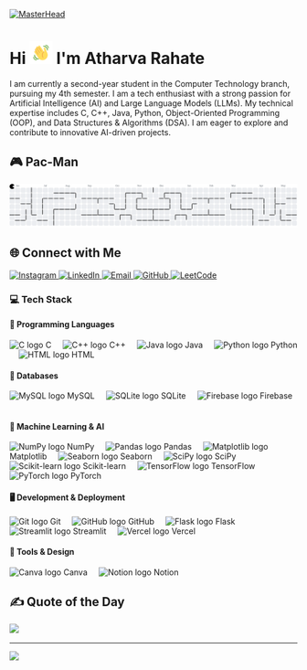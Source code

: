[![MasterHead](https://camo.githubusercontent.com/3cf2f8c403aa809199071de4dc483744f9161260f6c3eceb39d673cfbe8b7e3e/68747470733a2f2f692e70696e696d672e636f6d2f6f726967696e616c732f66612f37622f34622f66613762346264633362326637336537343965356332633634366434616531332e676966)](https://github.com/Atharva130)

# Hi <img align="" alt="coding" width="40" src="https://raw.githubusercontent.com/Bharath-designer/bharath-designer/main/assets/wave.gif"> I'm Atharva Rahate

I am currently a second-year student in the Computer Technology branch, pursuing my 4th semester. I am a tech enthusiast with a strong passion for Artificial Intelligence (AI) and Large Language Models (LLMs). My technical expertise includes C, C++, Java, Python, Object-Oriented Programming (OOP), and Data Structures & Algorithms (DSA). I am eager to explore and contribute to innovative AI-driven projects.


## 🎮 Pac-Man
<picture>
  <source media="(prefers-color-scheme: dark)" srcset="https://raw.githubusercontent.com/Atharva130/Atharva130/output/pacman-contribution-graph-dark.svg">
  <source media="(prefers-color-scheme: light)" srcset="https://raw.githubusercontent.com/Atharva130/Atharva130/output/pacman-contribution-graph.svg">
  <img alt="pacman contribution graph" src="https://raw.githubusercontent.com/Atharva130/Atharva130/output/pacman-contribution-graph.svg">
</picture>

## 🌐 Connect with Me 

<p align="left">
  <a href="https://instagram.com/atharva._.rahate">
    <img src="https://img.shields.io/badge/Instagram-%23E4405F.svg?style=for-the-badge&logo=Instagram&logoColor=white" alt="Instagram" />
  </a>
  <a href="https://linkedin.com/in/atharva-rahate-558701285">
    <img src="https://img.shields.io/badge/LinkedIn-%230077B5.svg?style=for-the-badge&logo=linkedin&logoColor=white" alt="LinkedIn" />
  </a>
  <a href="mailto:rahateatharva13@gmail.com">
    <img src="https://img.shields.io/badge/Email-D14836?style=for-the-badge&logo=gmail&logoColor=white" alt="Email" />
  </a>
  <a href="https://github.com/Atharva130">
    <img src="https://img.shields.io/badge/GitHub-%23121011.svg?style=for-the-badge&logo=github&logoColor=white" alt="GitHub" />
  </a>
  <a href="https://leetcode.com/u/rahateatharva13/">
    <img src="https://img.shields.io/badge/LeetCode-FFA116?style=for-the-badge&logo=leetcode&logoColor=white" alt="LeetCode" />
  </a>
</p>


### <b>💻 Tech Stack </b> 

#### 🚀 Programming Languages  
<div align="left">
  <img src="https://cdn.jsdelivr.net/gh/devicons/devicon/icons/c/c-original.svg" height="40" alt="C logo" />
  <span>C</span>
  <img width="12" />

  <img src="https://cdn.jsdelivr.net/gh/devicons/devicon/icons/cplusplus/cplusplus-original.svg" height="40" alt="C++ logo" />
  <span>C++</span>
  <img width="12" />

  <img src="https://cdn.jsdelivr.net/gh/devicons/devicon/icons/java/java-original.svg" height="40" alt="Java logo" />
  <span>Java</span>
  <img width="12" />

  <img src="https://cdn.jsdelivr.net/gh/devicons/devicon/icons/python/python-original.svg" height="40" alt="Python logo" />
  <span>Python</span>
  <img width="12" />

  <img src="https://cdn.jsdelivr.net/gh/devicons/devicon/icons/html5/html5-original.svg" height="40" alt="HTML logo" />
  <span>HTML</span>
  <img width="12" />
</div>

#### 📂 Databases  
<div align="left">
  <img src="https://cdn.jsdelivr.net/gh/devicons/devicon/icons/mysql/mysql-original.svg" height="40" alt="MySQL logo" />
  <span>MySQL</span>
  <img width="12" />

  <img src="https://cdn.jsdelivr.net/gh/devicons/devicon/icons/sqlite/sqlite-original.svg" height="40" alt="SQLite logo" />
  <span>SQLite</span>
  <img width="12" />

  <img src="https://cdn.jsdelivr.net/gh/devicons/devicon/icons/firebase/firebase-plain.svg" height="40" alt="Firebase logo" />
  <span>Firebase</span>
  <img width="12" />
</div>

#### 🤖 Machine Learning & AI  
<div align="left">
  <img src="https://cdn.jsdelivr.net/gh/devicons/devicon/icons/numpy/numpy-original.svg" height="40" alt="NumPy logo" />
  <span>NumPy</span>
  <img width="12" />

  <img src="https://cdn.jsdelivr.net/gh/devicons/devicon/icons/pandas/pandas-original.svg" height="40" alt="Pandas logo" />
  <span>Pandas</span>
  <img width="12" />

  <img src="https://cdn.jsdelivr.net/gh/devicons/devicon/icons/matplotlib/matplotlib-original.svg" height="40" alt="Matplotlib logo" />
  <span>Matplotlib</span>
  <img width="12" />

  <img src="https://seaborn.pydata.org/_images/logo-mark-lightbg.svg" height="40" alt="Seaborn logo" />
  <span>Seaborn</span>
  <img width="12" />

  <img src="https://upload.wikimedia.org/wikipedia/commons/b/b2/SCIPY_2.svg" height="40" alt="SciPy logo" />
  <span>SciPy</span>
  <img width="12" />

  <img src="https://upload.wikimedia.org/wikipedia/commons/0/05/Scikit_learn_logo_small.svg" height="40" alt="Scikit-learn logo" />
  <span>Scikit-learn</span>
  <img width="12" />

  <img src="https://cdn.jsdelivr.net/gh/devicons/devicon/icons/tensorflow/tensorflow-original.svg" height="40" alt="TensorFlow logo" />
  <span>TensorFlow</span>
  <img width="12" />

  <img src="https://cdn.jsdelivr.net/gh/devicons/devicon/icons/pytorch/pytorch-original.svg" height="40" alt="PyTorch logo" />
  <span>PyTorch</span>
  <img width="12" />
</div>

#### 🖥️ Development & Deployment  
<div align="left">
  <img src="https://cdn.jsdelivr.net/gh/devicons/devicon/icons/git/git-original.svg" height="40" alt="Git logo" />
  <span>Git</span>
  <img width="12" />

  <img src="https://cdn.jsdelivr.net/gh/devicons/devicon/icons/github/github-original.svg" height="40" alt="GitHub logo" />
  <span>GitHub</span>
  <img width="12" />

  <img src="https://cdn.jsdelivr.net/gh/devicons/devicon/icons/flask/flask-original.svg" height="40" alt="Flask logo" />
  <span>Flask</span>
  <img width="12" />

  <img src="https://streamlit.io/images/brand/streamlit-logo-primary-colormark-darktext.png" height="40" alt="Streamlit logo" />
  <span>Streamlit</span>
  <img width="12" />

  <img src="https://cdn.jsdelivr.net/gh/devicons/devicon/icons/vercel/vercel-original.svg" height="40" alt="Vercel logo" />
  <span>Vercel</span>
  <img width="12" />
</div>

#### 🎨 Tools & Design  
<div align="left">
  <img src="https://cdn.jsdelivr.net/gh/devicons/devicon/icons/canva/canva-original.svg" height="40" alt="Canva logo" />
  <span>Canva</span>
  <img width="12" />

  <img src="https://cdn.jsdelivr.net/gh/devicons/devicon/icons/notion/notion-original.svg" height="40" alt="Notion logo" />
  <span>Notion</span>
  <img width="12" />
</div>


## ✍️ Quote of the Day
![](https://quotes-github-readme.vercel.app/api?type=horizontal&theme=tokyonight)

---
[![](https://visitcount.itsvg.in/api?id=Atharva130&icon=9&color=0)](https://visitcount.itsvg.in)
